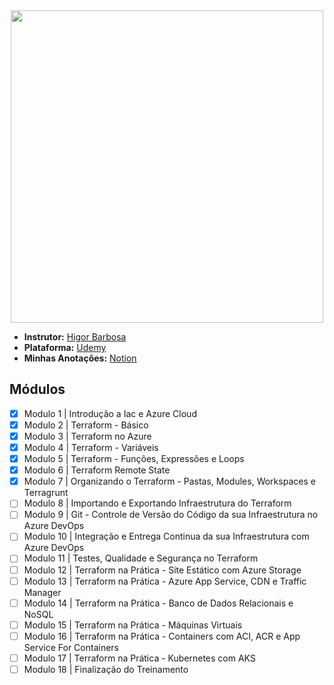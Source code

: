 <center>
<img src="https://www.splunk.com/content/dam/splunk-blogs/images/en_us/2020/09/splunk-terraform-head.jpg" width="500px">
</center>


- **Instrutor:** [Higor Barbosa](https://www.linkedin.com/in/higor-barbosa/)
- **Plataforma:** [Udemy](https://www.udemy.com/course/terraformazure/)
- **Minhas Anotações:** [Notion](https://l1ef.notion.site/Terraform-no-Azure-dfc4ebdeb255459caeec5e6c190b0474)

## Módulos

- [x] Modulo 1 | Introdução a Iac e Azure Cloud
- [x] Modulo 2 | Terraform - Básico
- [x] Modulo 3 | Terraform no Azure
- [x] Modulo 4 | Terraform - Variáveis
- [x] Modulo 5 | Terraform - Funções, Expressões e Loops
- [x] Modulo 6 | Terraform Remote State
- [x] Modulo 7 | Organizando o Terraform - Pastas, Modules, Workspaces e Terragrunt
- [ ] Modulo 8 | Importando e Exportando Infraestrutura do Terraform
- [ ] Modulo 9 | Git - Controle de Versão do Código da sua Infraestrutura no Azure DevOps
- [ ] Modulo 10 | Integração e Entrega Continua da sua Infraestrutura com Azure DevOps
- [ ] Modulo 11 | Testes, Qualidade e Segurança no Terraform
- [ ] Modulo 12 | Terraform na Prática - Site Estático com Azure Storage
- [ ] Modulo 13 | Terraform na Prática - Azure App Service, CDN e Traffic Manager
- [ ] Modulo 14 | Terraform na Prática - Banco de Dados Relacionais e NoSQL
- [ ] Modulo 15 | Terraform na Prática - Máquinas Virtuais
- [ ] Modulo 16 | Terraform na Prática - Containers com ACI, ACR e App Service For Containers
- [ ] Modulo 17 | Terraform na Prática - Kubernetes com AKS
- [ ] Modulo 18 | Finalização do Treinamento
